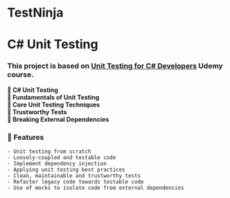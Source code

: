 # TestNinja
# C# Unit Testing

### This project is based on [Unit Testing for C# Developers](https://www.udemy.com/course/unit-testing-csharp/) Udemy course.

**📌 C# Unit Testing**<br>
**📌 Fundamentals of Unit Testing**<br>
**📌 Core Unit Testing Techniques**<br>
**📌 Trustworthy Tests**<br>
**📌 Breaking External Dependencies**


### 🎁 Features

    - Unit testing from scratch
    - Loosely-coupled and testable code
    - Implement dependency injection
    - Applying unit testing best practices
    - Clean, maintainable and trustworthy tests
    - Refactor legacy code towards testable code
    - Use of mocks to isolate code from external dependencies